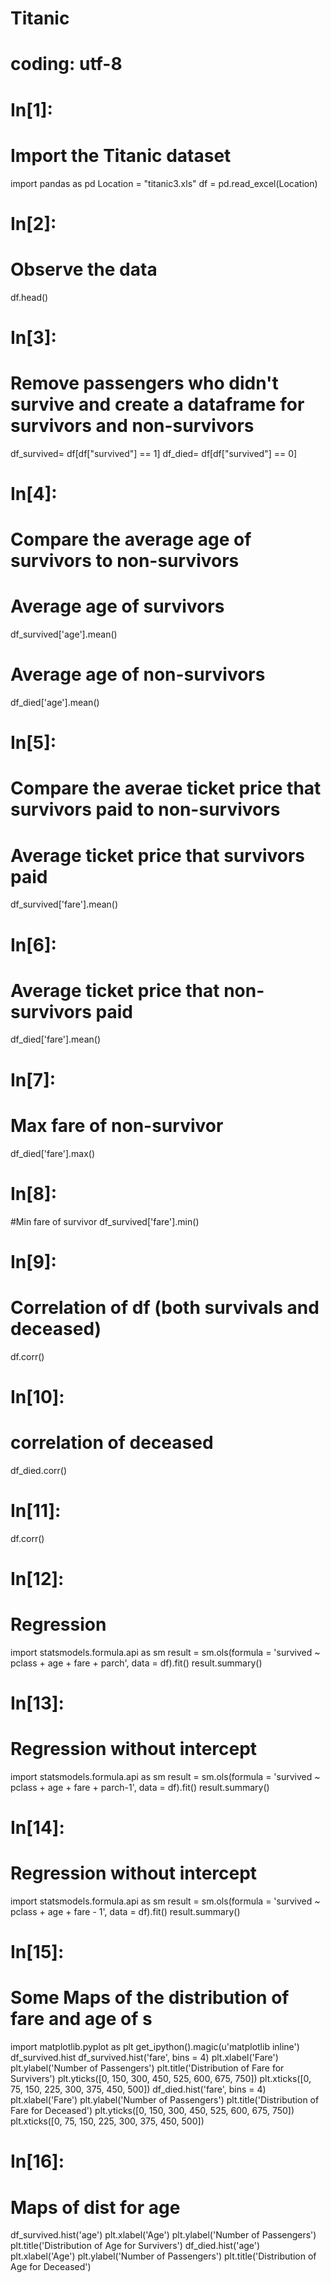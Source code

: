 # Titanic

# coding: utf-8

# In[1]:

# Import the Titanic dataset
import pandas as pd
Location = "titanic3.xls"
df = pd.read_excel(Location)


# In[2]:

# Observe the data
df.head()


# In[3]:

# Remove passengers who didn't survive and create a dataframe for survivors and non-survivors
df_survived= df[df["survived"] == 1]
df_died= df[df["survived"] == 0]


# In[4]:

# Compare the average age of survivors to non-survivors
# Average age of survivors
df_survived['age'].mean()
# Average age of non-survivors
df_died['age'].mean()


# In[5]:

# Compare the averae ticket price that survivors paid to non-survivors
# Average ticket price that survivors paid
df_survived['fare'].mean()


# In[6]:

# Average ticket price that non-survivors paid
df_died['fare'].mean()


# In[7]:

# Max fare of non-survivor
df_died['fare'].max()


# In[8]:

#Min fare of survivor
df_survived['fare'].min()


# In[9]:

# Correlation of df (both survivals and deceased)
df.corr()


# In[10]:

# correlation of deceased
df_died.corr()


# In[11]:

df.corr()


# In[12]:

# Regression
import statsmodels.formula.api as sm
result = sm.ols(formula = 'survived ~ pclass + age + fare + parch', data = df).fit()
result.summary()


# In[13]:

# Regression without intercept
import statsmodels.formula.api as sm
result = sm.ols(formula = 'survived ~ pclass + age + fare + parch-1', data = df).fit()
result.summary()


# In[14]:

# Regression without intercept
import statsmodels.formula.api as sm
result = sm.ols(formula = 'survived ~  pclass + age +  fare  - 1', data = df).fit()
result.summary()


# In[15]:

# Some Maps of the distribution of fare and age of s
import matplotlib.pyplot as plt
get_ipython().magic(u'matplotlib inline')
df_survived.hist
df_survived.hist('fare', bins = 4)
plt.xlabel('Fare')
plt.ylabel('Number of Passengers')
plt.title('Distribution of Fare for Survivers')
plt.yticks([0, 150, 300, 450, 525, 600, 675, 750])
plt.xticks([0, 75, 150, 225, 300, 375, 450, 500])
df_died.hist('fare', bins = 4)
plt.xlabel('Fare')
plt.ylabel('Number of Passengers')
plt.title('Distribution of Fare for Deceased')
plt.yticks([0, 150, 300, 450, 525, 600, 675, 750])
plt.xticks([0, 75, 150, 225, 300, 375, 450, 500])


# In[16]:

# Maps of dist for age
df_survived.hist('age')
plt.xlabel('Age')
plt.ylabel('Number of Passengers')
plt.title('Distribution of Age for Survivers')
df_died.hist('age')
plt.xlabel('Age')
plt.ylabel('Number of Passengers')
plt.title('Distribution of Age for Deceased')
